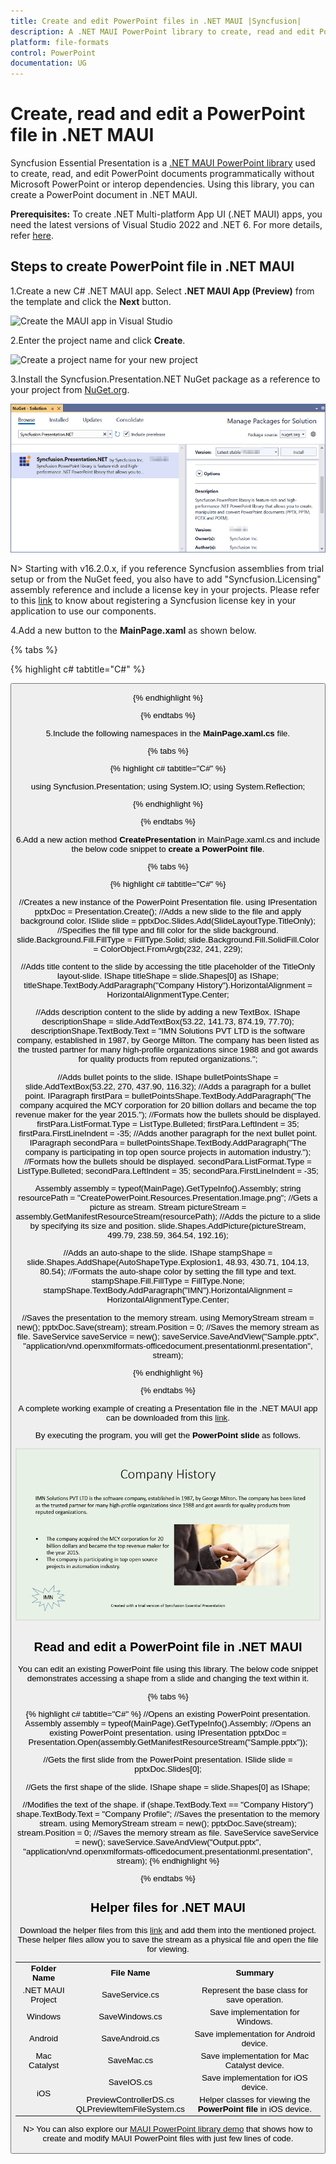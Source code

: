```yaml
---
title: Create and edit PowerPoint files in .NET MAUI |Syncfusion|
description: A .NET MAUI PowerPoint library to create, read and edit PowerPoint files in .NET MAUI applications. Supports text, shape, chart, table and combine PowerPoints.
platform: file-formats
control: PowerPoint
documentation: UG
---
```

# Create, read and edit a PowerPoint file in .NET MAUI

Syncfusion Essential Presentation is a [.NET MAUI PowerPoint library](https://www.syncfusion.com/powerpoint-framework/maui/powerpoint-library) used to create, read, and edit PowerPoint documents programmatically without Microsoft PowerPoint or interop dependencies. Using this library, you can create a PowerPoint document in .NET MAUI.

**Prerequisites:**
To create .NET Multi-platform App UI (.NET MAUI) apps, you need the latest versions of Visual Studio 2022 and .NET 6. For more details, refer [here](https://docs.microsoft.com/en-us/dotnet/maui/get-started/installation).

## Steps to create PowerPoint file in .NET MAUI

1.Create a new C# .NET MAUI app. Select **.NET MAUI App (Preview)** from the template and click the **Next** button.

![Create the MAUI app in Visual Studio](Workingwith_MAUI/Create_Project.png)

2.Enter the project name and click **Create**.

![Create a project name for your new project](Workingwith_MAUI/Configure.png)

3.Install the Syncfusion.Presentation.NET NuGet package as a reference to your project from [NuGet.org](https://www.nuget.org/).

![Install the Presentation .NET NuGet package](Workingwith_MAUI/Install_Nuget.png)

N> Starting with v16.2.0.x, if you reference Syncfusion assemblies from trial setup or from the NuGet feed, you also have to add "Syncfusion.Licensing" assembly reference and include a license key in your projects. Please refer to this [link](https://help.syncfusion.com/common/essential-studio/licensing/license-key) to know about registering a Syncfusion license key in your application to use our components.

4.Add a new button to the **MainPage.xaml** as shown below.

{% tabs %}

{% highlight c# tabtitle="C#" %}

<ContentPage xmlns="http://schemas.microsoft.com/dotnet/2021/maui"
             xmlns:x="http://schemas.microsoft.com/winfx/2009/xaml"
             x:Class="CreatePowerPoint.MainPage"
             BackgroundColor="{DynamicResource SecondaryColor}">
    <ScrollView>
        <Grid RowSpacing="25" RowDefinitions="Auto,Auto,Auto,Auto,*"
              Padding="{OnPlatform iOS='30,60,30,30', Default='30'}">
            <Button 
                Text="Create Presentation"
                FontAttributes="Bold"
                Grid.Row="0"
                SemanticProperties.Hint="Creates Presentation you click"
                Clicked="CreatePresentation"
                HorizontalOptions="Center" />
        </Grid>
    </ScrollView>
</ContentPage>

{% endhighlight %}

{% endtabs %}

5.Include the following namespaces in the **MainPage.xaml.cs** file.

{% tabs %}

{% highlight c# tabtitle="C#" %}

using Syncfusion.Presentation;
using System.IO;
using System.Reflection;

{% endhighlight %}

{% endtabs %}

6.Add a new action method **CreatePresentation** in MainPage.xaml.cs and include the below code snippet to **create a PowerPoint file**.

{% tabs %}

{% highlight c# tabtitle="C#" %}

//Creates a new instance of the PowerPoint Presentation file.
using IPresentation pptxDoc = Presentation.Create();
//Adds a new slide to the file and apply background color.
ISlide slide = pptxDoc.Slides.Add(SlideLayoutType.TitleOnly);
//Specifies the fill type and fill color for the slide background.
slide.Background.Fill.FillType = FillType.Solid;
slide.Background.Fill.SolidFill.Color = ColorObject.FromArgb(232, 241, 229);

//Adds title content to the slide by accessing the title placeholder of the TitleOnly layout-slide.
IShape titleShape = slide.Shapes[0] as IShape;
titleShape.TextBody.AddParagraph("Company History").HorizontalAlignment = HorizontalAlignmentType.Center;

//Adds description content to the slide by adding a new TextBox.
IShape descriptionShape = slide.AddTextBox(53.22, 141.73, 874.19, 77.70);
descriptionShape.TextBody.Text = "IMN Solutions PVT LTD is the software company, established in 1987, by George Milton. The company has been listed as the trusted partner for many high-profile organizations since 1988 and got awards for quality products from reputed organizations.";

//Adds bullet points to the slide.
IShape bulletPointsShape = slide.AddTextBox(53.22, 270, 437.90, 116.32);
//Adds a paragraph for a bullet point.
IParagraph firstPara = bulletPointsShape.TextBody.AddParagraph("The company acquired the MCY corporation for 20 billion dollars and became the top revenue maker for the year 2015.");
//Formats how the bullets should be displayed.
firstPara.ListFormat.Type = ListType.Bulleted;
firstPara.LeftIndent = 35;
firstPara.FirstLineIndent = -35;
//Adds another paragraph for the next bullet point.
IParagraph secondPara = bulletPointsShape.TextBody.AddParagraph("The company is participating in top open source projects in automation industry.");
//Formats how the bullets should be displayed.
secondPara.ListFormat.Type = ListType.Bulleted;
secondPara.LeftIndent = 35;
secondPara.FirstLineIndent = -35;

Assembly assembly = typeof(MainPage).GetTypeInfo().Assembly;
string resourcePath = "CreatePowerPoint.Resources.Presentation.Image.png";
//Gets a picture as stream.
Stream pictureStream = assembly.GetManifestResourceStream(resourcePath);
//Adds the picture to a slide by specifying its size and position.
slide.Shapes.AddPicture(pictureStream, 499.79, 238.59, 364.54, 192.16);

//Adds an auto-shape to the slide.
IShape stampShape = slide.Shapes.AddShape(AutoShapeType.Explosion1, 48.93, 430.71, 104.13, 80.54);
//Formats the auto-shape color by setting the fill type and text.
stampShape.Fill.FillType = FillType.None;
stampShape.TextBody.AddParagraph("IMN").HorizontalAlignment = HorizontalAlignmentType.Center;

//Saves the presentation to the memory stream.
using MemoryStream stream = new();
pptxDoc.Save(stream);
stream.Position = 0;
//Saves the memory stream as file.
SaveService saveService = new();
saveService.SaveAndView("Sample.pptx", "application/vnd.openxmlformats-officedocument.presentationml.presentation", stream);

{% endhighlight %}

{% endtabs %}

A complete working example of creating a Presentation file in the .NET MAUI app can be downloaded from this [link](https://www.syncfusion.com/downloads/support/directtrac/general/ze/CreatePowerPoint-472985326.zip).

By executing the program, you will get the **PowerPoint slide** as follows.

![MAUI output PowerPoint slide](Workingwith_MAUI/GettingStartedSample.png)

## Read and edit a PowerPoint file in .NET MAUI

You can edit an existing PowerPoint file using this library. The below code snippet demonstrates accessing a shape from a slide and changing the text within it.

{% tabs %}

{% highlight c# tabtitle="C#" %}
//Opens an existing PowerPoint presentation.
Assembly assembly = typeof(MainPage).GetTypeInfo().Assembly;
//Opens an existing PowerPoint presentation.
using IPresentation pptxDoc = Presentation.Open(assembly.GetManifestResourceStream("Sample.pptx"));

//Gets the first slide from the PowerPoint presentation.
ISlide slide = pptxDoc.Slides[0];

//Gets the first shape of the slide.
IShape shape = slide.Shapes[0] as IShape;

//Modifies the text of the shape.
if (shape.TextBody.Text == "Company History")
    shape.TextBody.Text = "Company Profile";
//Saves the presentation to the memory stream.
using MemoryStream stream = new();
pptxDoc.Save(stream);
stream.Position = 0;
//Saves the memory stream as file.
SaveService saveService = new();
saveService.SaveAndView("Output.pptx", "application/vnd.openxmlformats-officedocument.presentationml.presentation", stream);
{% endhighlight %}

{% endtabs %}

## Helper files for .NET MAUI

Download the helper files from this [link](https://www.syncfusion.com/downloads/support/directtrac/general/ze/HelperFiles_Presentation-1440845842.zip) and add them into the mentioned project. These helper files allow you to save the stream as a physical file and open the file for viewing.

<table>
  <tr>
  <td>
    <b>Folder Name</b>
  </td>
  <td>
    <b>File Name</b>
  </td>
  <td>
    <b>Summary</b>
  </td>
  </tr>
  <tr>
  <td>
    .NET MAUI Project
  </td>
  <td>
    SaveService.cs
  </td>
  <td>Represent the base class for save operation.
  </td>
  </tr>
  <tr>
  <td>
    Windows
  </td>
  <td>
    SaveWindows.cs
  </td>
  <td>Save implementation for Windows.
  </td>
  </tr>
  <tr>
  <td>
    Android
  </td>
  <td>
    SaveAndroid.cs
  </td>
  <td>Save implementation for Android device.
  </td>
  </tr>
  <tr>
  <td>
    Mac Catalyst
  </td>
  <td>
    SaveMac.cs
  </td>
  <td>Save implementation for Mac Catalyst device.
  </td>
  </tr>
  <tr>
  <td rowspan="2">
    iOS
  </td>
  <td>
    SaveIOS.cs
  </td>
  <td>
    Save implementation for iOS device.
  </td>
  </tr>
  <tr>
  <td>
    PreviewControllerDS.cs<br/>QLPreviewItemFileSystem.cs
  </td>
  <td>
    Helper classes for viewing the <b>PowerPoint file</b> in iOS device.
  </td>
  </tr>
</table>

N> You can also explore our [MAUI PowerPoint library demo](https://github.com/syncfusion/maui-demos) that shows how to create and modify MAUI PowerPoint files with just few lines of code.